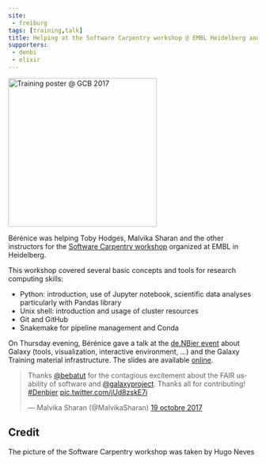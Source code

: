 ```yaml
---
site:
 - freiburg
tags: [training,talk]
title: Helping at the Software Carpentry workshop @ EMBL Heidelberg and Talk @ de.NBIer
supporters:
 - denbi
 - elixir
---
```


<div class="multiple-img">
    <img src="{{ "/assets/media/2017-10-19_swc_picture.jpg" | absolute_url }}" height="300px" alt="Training poster @ GCB 2017" />
</div>

Bérénice was helping Toby Hodges, Malvika Sharan and the other instructors for the [Software Carpentry workshop](https://www.embl.de/training/events/2017/SWC17-01/) organized at EMBL in Heidelberg. 

This workshop covered several basic concepts and tools for research computing skills:

- Python: introduction, use of Jupyter notebook, scientific data analyses particularly with Pandas library
- Unix shell: introduction and usage of cluster resources
- Git and GitHub
- Snakemake for pipeline management and Conda

On Thursday evening, Bérénice gave a talk at the [de.NBier event](https://www.denbi.de/events/435-denbier6) about Galaxy (tools, visualization, interactive environment, ...) and the Galaxy Training material infrastructure. The slides are available [online](https://bebatut-slides.github.io/de.NBIer_10_17/).

<blockquote class="twitter-tweet" data-lang="fr"><p lang="en" dir="ltr">Thanks <a href="https://twitter.com/bebatut?ref_src=twsrc%5Etfw">@bebatut</a> for the contagious excitement about the FAIR usability of software and <a href="https://twitter.com/galaxyproject?ref_src=twsrc%5Etfw">@galaxyproject</a>. Thanks all for contributing! <a href="https://twitter.com/hashtag/Denbier?src=hash&amp;ref_src=twsrc%5Etfw">#Denbier</a> <a href="https://t.co/jUd8zskE7i">pic.twitter.com/jUd8zskE7i</a></p>&mdash; Malvika Sharan (@MalvikaSharan) <a href="https://twitter.com/MalvikaSharan/status/921099278331842561?ref_src=twsrc%5Etfw">19 octobre 2017</a></blockquote>
<script async src="//platform.twitter.com/widgets.js" charset="utf-8"></script>

## Credit

The picture of the Software Carpentry workshop was taken by Hugo Neves
